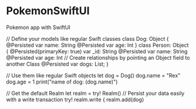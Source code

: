 # PokemonSwiftUI
Pokemon app with SwiftUI


// Define your models like regular Swift classes
class Dog: Object {
    @Persisted var name: String
    @Persisted var age: Int
}
class Person: Object {
    @Persisted(primaryKey: true) var _id: String
    @Persisted var name: String
    @Persisted var age: Int
    // Create relationships by pointing an Object field to another Class
    @Persisted var dogs: List<Dog>;
}

// Use them like regular Swift objects
let dog = Dog()
dog.name = "Rex"
dog.age = 1
print("name of dog: (dog.name)")

// Get the default Realm
let realm = try! Realm()
// Persist your data easily with a write transaction 
try! realm.write {
    realm.add(dog)
